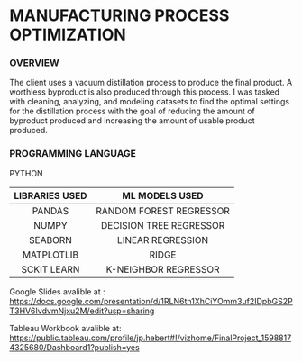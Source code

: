 # MANUFACTURING PROCESS OPTIMIZATION

### OVERVIEW<br />
The client uses a vacuum distillation process to produce the final product. A worthless byproduct is also produced through this process. I was tasked with cleaning, analyzing, and modeling datasets to find the optimal settings for the distillation process with the goal of reducing the amount of byproduct produced and increasing the amount of usable product produced. 

### PROGRAMMING LANGUAGE
PYTHON

|LIBRARIES USED  |ML MODELS USED           |
|:--------------:|:-----------------------:|
|PANDAS          |RANDOM FOREST REGRESSOR  |
|NUMPY           |DECISION TREE REGRESSOR  |
|SEABORN         |LINEAR REGRESSION        |
|MATPLOTLIB      |RIDGE                    |	
|SCKIT LEARN     |K-NEIGHBOR REGRESSOR     |


Google Slides avalible at : <br />
https://docs.google.com/presentation/d/1RLN6tn1XhCiYOmm3uf2IDpbGS2PT3HV6IvdvmNjxu2M/edit?usp=sharing

Tableau Workbook avalible at: <br />
https://public.tableau.com/profile/jp.hebert#!/vizhome/FinalProject_15988174325680/Dashboard1?publish=yes

